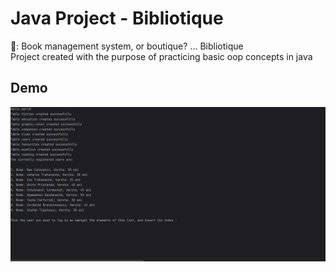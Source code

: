 # Java Project - Bibliotique
📕: Book management system, or boutique? ... Bibliotique
<br>
Project created with the purpose of practicing basic oop concepts in java

## Demo

![](https://github.com/IoanaTC/Bibliotique/blob/master/Media/Demo.gif)
